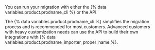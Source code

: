 You can run your migration with either the {% data variables.product.prodname_cli %} or the API.

The {% data variables.product.prodname_cli %} simplifies the migration process and is recommended for most customers. Advanced customers with heavy customization needs can use the API to build their own integrations with {% data variables.product.prodname_importer_proper_name %}.
